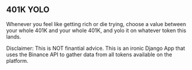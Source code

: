 401K YOLO
---
Whenever you feel like getting rich or die trying, choose a value between your whole 401K and your whole 401K, and yolo it on whatever token this lands.

Disclaimer:
This is NOT finantial advice.
This is an ironic Django App that uses the Binance API to gather data from all tokens available on the platform.
